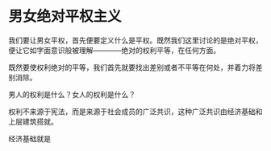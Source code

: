 # 男女绝对平权主义

我们要让男女平权，首先便要定义什么是平权。既然我们这里讨论的是绝对平权，便让它如字面意识般被理解————绝对的权利平等，在任何方面。

既然要使权利绝对的平等，我们首先就要找出差别或者不平等在何处，并着力将差别消除。

男人的权利是什么？女人的权利是什么？

权利不来源于宪法，而是来源于社会成员的广泛共识，这种广泛共识由经济基础和上层建筑搭就。

经济基础就是
